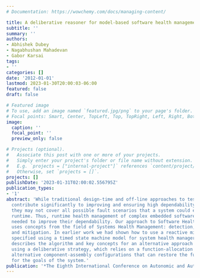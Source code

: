 ```yaml
---
# Documentation: https://wowchemy.com/docs/managing-content/

title: A deliberative reasoner for model-based software health management
subtitle: ''
summary: ''
authors:
- Abhishek Dubey
- Nagabhushan Mahadevan
- Gabor Karsai
tags:
- ''
categories: []
date: '2012-01-01'
lastmod: 2023-01-30T20:00:03-06:00
featured: false
draft: false

# Featured image
# To use, add an image named `featured.jpg/png` to your page's folder.
# Focal points: Smart, Center, TopLeft, Top, TopRight, Left, Right, BottomLeft, Bottom, BottomRight.
image:
  caption: ''
  focal_point: ''
  preview_only: false

# Projects (optional).
#   Associate this post with one or more of your projects.
#   Simply enter your project's folder or file name without extension.
#   E.g. `projects = ["internal-project"]` references `content/project/deep-learning/index.md`.
#   Otherwise, set `projects = []`.
projects: []
publishDate: '2023-01-31T02:00:02.556795Z'
publication_types:
- '1'
abstract: 'While traditional design-time and off-line approaches to testing and verification
  contribute significantly to improving and ensuring high dependability of software,
  they may not cover all possible fault scenarios that a system could encounter at
  runtime. Thus, runtime health management of complex embedded software systems is
  needed to improve their dependability. Our approach to Software Health Management
  uses concepts from the field of Systems Health Management: detection, diagnosis
  and mitigation. In earlier work we had shown how to use a reactive mitigation strategy
  specified using a timed state machine model for system health manager. This paper
  describes the algorithm and key concepts for an alternative approach to system mitigation
  using a deliberative strategy, which relies on a function-allocation model to identify
  alternative component-assembly configurations that can restore the functions needed
  for the goals of the system.'
publication: '*The Eighth International Conference on Autonomic and Autonomous Systems*'
---
```

